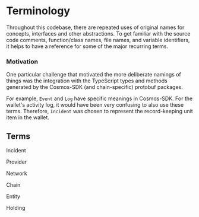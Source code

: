 # Terminology

Throughout this codebase, there are repeated uses of original names for concepts, interfaces and other abstractions. To get familiar with the source code comments, function/class names, file names, and variable identifiers, it helps to have a reference for some of the major recurring terms.


### Motivation

One particular challenge that motivated the more deliberate namings of things was the integration with the TypeScript types and methods generated by the Cosmos-SDK (and chain-specific) protobuf packages.

For example, `Event` and `Log` have specific meanings in Cosmos-SDK. For the wallet's activity log, it would have been very confusing to also use these terms. Therefore, `Incident` was chosen to represent the record-keeping unit item in the wallet.


## Terms

Incident

Provider

Network

Chain

Entity

Holding



